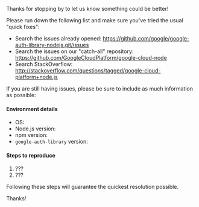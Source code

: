 Thanks for stopping by to let us know something could be better!

Please run down the following list and make sure you've tried the usual "quick
fixes":

  - Search the issues already opened: https://github.com/google/google-auth-library-nodejs.git/issues
  - Search the issues on our "catch-all" repository: https://github.com/GoogleCloudPlatform/google-cloud-node
  - Search StackOverflow: http://stackoverflow.com/questions/tagged/google-cloud-platform+node.js

If you are still having issues, please be sure to include as much information as
possible:

#### Environment details

  - OS:
  - Node.js version:
  - npm version:
  - `google-auth-library` version:

#### Steps to reproduce

  1. ???
  2. ???

Following these steps will guarantee the quickest resolution possible.

Thanks!
